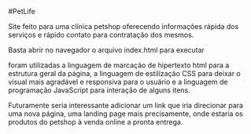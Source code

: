 #PetLife 

Site feito para uma clínica petshop oferecendo informações rápida dos serviços e rápido contato para contratação dos mesmos. 

Basta abrir no navegador o arquivo index.html para executar 

foram utilizadas a linguagem de marcação de hipertexto html para a estrutura geral da página, a linguagem de estilização CSS para deixar o visual mais agradável e responsiva para o usuário e a linguagem de programação JavaScript para interação de alguns itens.

Futuramente seria interessante adicionar um link que iria direcionar para uma nova página, uma landing page mais precisamente, onde estaria os produtos do petshop à venda online a pronta entrega. 
